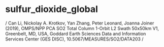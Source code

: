 # sulfur_dioxide_global



/
Can Li, Nickolay A. Krotkov, Yan Zhang, Peter Leonard, Joanna Joiner (2019), OMPS/NPP PCA SO2 Total Column 1-Orbit L2 Swath 50x50km V1, Greenbelt, MD, USA, Goddard Earth Sciences Data and Information Services Center (GES DISC), 10.5067/MEASURES/SO2/DATA203
/



